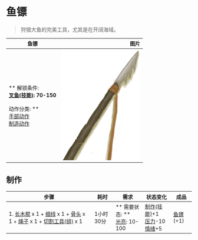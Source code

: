 # 鱼镖  
> 狩猎大鱼的完美工具，尤其是在开阔海域。  
  
  鱼镖  |   图片   
 ----  |  ----:   
 ** 解锁条件: **<br>[叉鱼(技能)](Skill_SpearFishing.md): 70-150<br><br>** 动作分类: **<br>[手部动作](HandAction.md)<br>[制造动作](CraftAction.md)  |  <img decoding="async" src="Sprite/Harpoon.png" href="a.md" style="max-width:300px;max-height:300px;">   
  
## 制作  
步骤  |  耗时  |  需求  |  状态变化  |  成品  
----  |  ----  |  ----  |  ----  |  ----  
1. [长木棍](StickLong.md) x 1 + [细线](CordFiber.md) x 1 + [骨头](Bones.md) x 1 + [绳子](Rope.md) x 1 + [切割工具(组)](GpTag_Cutter.md) x 1  |  1小时30分  |  ** 需要状态: **<br>[光亮](Light.md): 10-100  |  [制作(技能)](Skill_Crafting.md)+1<br>[压力](Stress.md)-10<br>[情绪](Morale.md)+5  |  [鱼镖](HarpoonBone.md)(+1)  


<script>document.title="鱼镖 - 卡牌生存百科 Card Survival Wiki";</script>